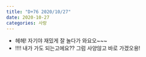 ```yaml
---
title: "D+76 2020/10/27"
date: 2020-10-27
categories: 사랑
---
```

- 헤헤! 자기야 재밌게 잘 놀다가 와요오~~~
- !!!! 내가 가도 되는고에요?? 그럼 사양않고 바로 가겠오용!
